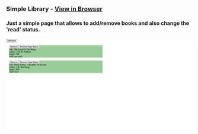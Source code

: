 ### Simple Library - [View in Browser](https://sihoonathan.github.io/simple_library/)
#### Just a simple page that allows to add/remove books and also change the 'read' status.
![screenshot](screenshot.png)



